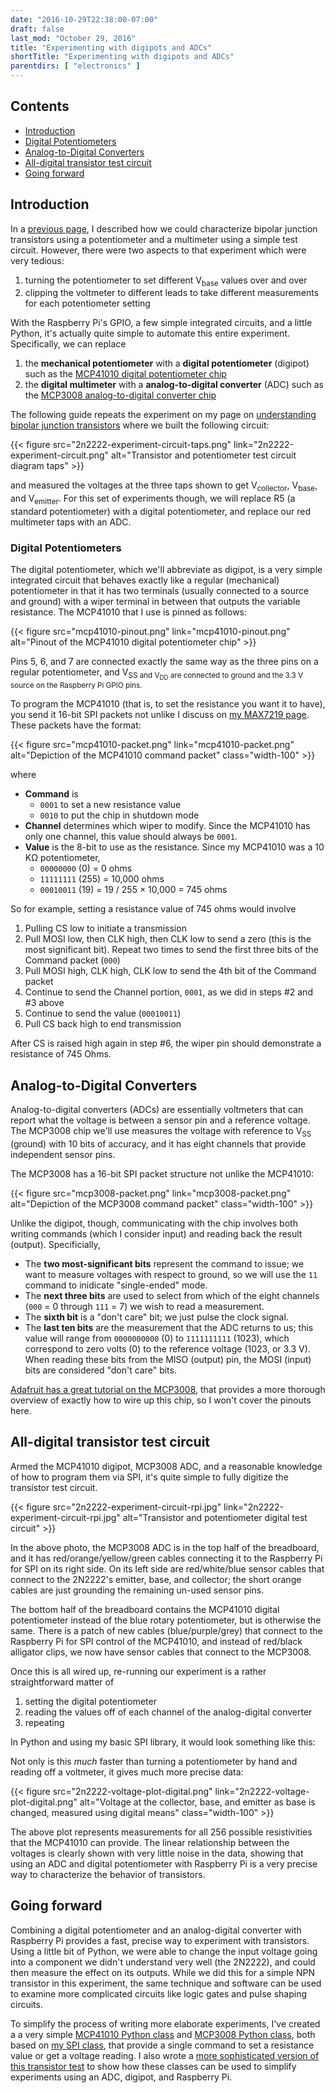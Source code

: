 ```yaml
---
date: "2016-10-29T22:38:00-07:00"
draft: false
last_mod: "October 29, 2016"
title: "Experimenting with digipots and ADCs"
shortTitle: "Experimenting with digipots and ADCs"
parentdirs: [ "electronics" ]
---
```


## Contents

- [Introduction](#introduction)
- [Digital Potentiometers](#digital-potentiometers)
- [Analog-to-Digital Converters](#analog-to-digital-converters)
- [All-digital transistor test circuit](#all-digital-transistor-test-circuit)
- [Going forward](#going-forward)

## Introduction

In a [previous page][my bjt page], I described how we could characterize
bipolar junction transistors using a potentiometer and a multimeter using a
simple test circuit.  However, there were two aspects to that experiment which
were very tedious: 

1. turning the potentiometer to set different V<sub>base</sub> values over and
   over
2. clipping the voltmeter to different leads to take different measurements for
   each potentiometer setting

With the Raspberry Pi's GPIO, a few simple integrated circuits, and a little
Python, it's actually quite simple to automate this entire experiment.
Specifically, we can replace

1. the **mechanical potentiometer** with a **digital potentiometer** (digipot)
   such as the [MCP41010 digital potentiometer chip][]
2. the **digital multimeter** with a **analog-to-digital converter** (ADC)
   such as the [MCP3008 analog-to-digital converter chip][]

The following guide repeats the experiment on my page on [understanding bipolar
junction transistors][my bjt page] where we built the following circuit:

<div class="shortcode">
{{< figure src="2n2222-experiment-circuit-taps.png" link="2n2222-experiment-circuit.png" alt="Transistor and potentiometer test circuit diagram taps" >}}
</div>

and measured the voltages at the three taps shown to get V<sub>collector</sub>,
V<sub>base</sub>, and V<sub>emitter</sub>.  For this set of experiments though,
we will replace R5 (a standard potentiometer) with a digital potentiometer, and
replace our red multimeter taps with an ADC.

### Digital Potentiometers

The digital potentiometer, which we'll abbreviate as digipot, is a very simple
integrated circuit that behaves exactly like a regular (mechanical)
potentiometer in that it has two terminals (usually connected to a source and
ground) with a wiper terminal in between that outputs the variable resistance.
The MCP41010 that I use is pinned as follows:

<div class="shortcode">
{{< figure src="mcp41010-pinout.png" link="mcp41010-pinout.png" alt="Pinout of the MCP41010 digital potentiometer chip" >}}
</div>

Pins 5, 6, and 7 are connected exactly the same way as the three pins on a
regular potentiometer, and V<sub>SS</dub> and V<sub>DD</sub> are connected to
ground and the 3.3 V source on the Raspberry Pi GPIO pins.

To program the MCP41010 (that is, to set the resistance you want it to have),
you send it 16-bit SPI packets not unlike I discuss on [my MAX7219 page][].
These packets have the format:

<div class="shortcode">
{{< figure src="mcp41010-packet.png" link="mcp41010-packet.png" alt="Depiction of the MCP41010 command packet" class="width-100" >}}
</div>

where

- **Command** is
    - `0001` to set a new resistance value
    - `0010` to put the chip in shutdown mode
- **Channel** determines which wiper to modify.  Since the MCP41010 has only one
  channel, this value should always be `0001`.
- **Value** is the 8-bit to use as the resistance.  Since my MCP41010 was a 10
  K&Omega; potentiometer,
    - `00000000` (0) = 0 ohms
    - `11111111` (255) = 10,000 ohms
    - `00010011` (19) = 19 / 255 &#215; 10,000 = 745 ohms

So for example, setting a resistance value of 745 ohms would involve

1. Pulling CS low to initiate a transmission
2. Pull MOSI low, then CLK high, then CLK low to send a zero (this is the most
   significant bit).  Repeat two times to send the first three bits of the
   Command packet (`000`)
3. Pull MOSI high, CLK high, CLK low to send the 4th bit of the Command packet
4. Continue to send the Channel portion, `0001`, as we did in steps #2 and #3
   above
5. Continue to send the value (`00010011`)
6. Pull CS back high to end transmission

After CS is raised high again in step #6, the wiper pin should demonstrate a
resistance of 745 Ohms.

## Analog-to-Digital Converters

Analog-to-digital converters (ADCs) are essentially voltmeters that can report
what the voltage is between a sensor pin and a reference voltage.  The MCP3008
chip we'll use measures the voltage with reference to V<sub>SS</sub> (ground)
with 10 bits of accuracy, and it has eight channels that provide independent
sensor pins.

The MCP3008 has a 16-bit SPI packet structure not unlike the MCP41010:

<div class="shortcode">
{{< figure src="mcp3008-packet.png" link="mcp3008-packet.png" alt="Depiction of the MCP3008 command packet" class="width-100" >}}
</div>

Unlike the digipot, though, communicating with the chip involves both writing
commands (which I consider input) and reading back the result (output).
Specificially,

- The **two most-significant bits** represent the command to issue; we want to
  measure voltages with respect to ground, so we will use the `11` command to
  inidicate "single-ended" mode.
- The **next three bits** are used to select from which of the eight channels
  (`000` = 0 through `111` = 7) we wish to read a measurement.
- The **sixth bit** is a "don't care" bit; we just pulse the clock signal.
- The **last ten bits** are the measurement that the ADC returns to us; this
  value will range from `0000000000` (0) to `1111111111` (1023), which
  correspond to zero volts (0) to the reference voltage (1023, or 3.3 V).  When
  reading these bits from the MISO (output) pin, the MOSI (input) bits are
  considered "don't care" bits.

[Adafruit has a great tutorial on the MCP3008][Adafruit MCP3008 tutorial],
that provides a more thorough overview of exactly how to wire up this chip, so
I won't cover the pinouts here.

## All-digital transistor test circuit

Armed the MCP41010 digipot, MCP3008 ADC, and a reasonable knowledge of how to
program them via SPI, it's quite simple to fully digitize the transistor test
circuit.

<div class="shortcode">
{{< figure src="2n2222-experiment-circuit-rpi.jpg" link="2n2222-experiment-circuit-rpi.jpg" alt="Transistor and potentiometer digital test circuit" >}}
</div>

In the above photo, the MCP3008 ADC is in the top half of the breadboard, and
it has red/orange/yellow/green cables connecting it to the Raspberry Pi for
SPI on its right side.  On its left side are red/white/blue sensor cables that
connect to the 2N2222's emitter, base, and collector; the short orange cables
are just grounding the remaining un-used sensor pins.

The bottom half of the breadboard contains the MCP41010 digital potentiometer
instead of the blue rotary potentiometer, but is otherwise the same.  There is
a patch of new cables (blue/purple/grey) that connect to the Raspberry Pi for
SPI control of the MCP41010, and instead of red/black alligator clips, we now
have sensor cables that connect to the MCP3008.

Once this is all wired up, re-running our experiment is a rather straightforward
matter of

1. setting the digital potentiometer
2. reading the values off of each channel of the analog-digital converter
3. repeating

In Python and using my basic SPI library, it would look something like this:

<script src="https://gist.github.com/glennklockwood/15a2740cf5a83e1e281c278fa8128c2e.js"></script>

Not only is this _much_ faster than turning a potentiometer by hand and reading
off a voltmeter, it gives much more precise data:

<div class="shortcode">
{{< figure src="2n2222-voltage-plot-digital.png" link="2n2222-voltage-plot-digital.png" alt="Voltage at the collector, base, and emitter as base is changed, measured using digital means"  class="width-100" >}}
</div>

The above plot represents measurements for all 256 possible resistivities that
the MCP41010 can provide.  The linear relationship between the voltages is
clearly shown with very little noise in the data, showing that using an ADC and
digital potentiometer with Raspberry Pi is a very precise way to characterize
the behavior of transistors.

## Going forward

Combining a digital potentiometer and an analog-digital converter with Raspberry
Pi provides a fast, precise way to experiment with transistors.  Using a little
bit of Python, we were able to change the input voltage going into a component
we didn't understand very well (the 2N2222), and could then measure the effect
on its outputs.  While we did this for a simple NPN transistor in this
experiment, the same technique and software can be used to examine more
complicated circuits like logic gates and pulse shaping circuits.

To simplify the process of writing more elaborate experiments, I've created a
a very simple [MCP41010 Python class][] and [MCP3008 Python class][], both based
on [my SPI class][], that provide a single command to set a resistance value or
get a voltage reading.  I also wrote a [more sophisticated version of this
transistor test][transistor_experiment.py] to show how these classes can 
be used to simplify experiments using an ADC, digipot, and Raspberry Pi.

[my bjt page]: bipolar-junction-transistors.html
[MCP41010 digital potentiometer chip]: http://www.microchip.com/wwwproducts/en/en010494
[MCP3008 analog-to-digital converter chip]: https://www.adafruit.com/product/856
[Adafruit MCP3008 tutorial]: https://learn.adafruit.com/reading-a-analog-in-and-controlling-audio-volume-with-the-raspberry-pi/connecting-the-cobbler-to-a-mcp3008
[my MAX7219 page]: max7219.html#communicating-with-max7219cng-via-spi
[MCP41010 Python class]: https://github.com/glennklockwood/raspberrypi/blob/d5666c408a35a98eea373b32ef166d1acb4909c6/spi/mcp41010.py
[MCP3008 Python class]: https://github.com/glennklockwood/raspberrypi/blob/d5666c408a35a98eea373b32ef166d1acb4909c6/spi/mcp3008.py
[my SPI class]: https://github.com/glennklockwood/raspberrypi/blob/d5666c408a35a98eea373b32ef166d1acb4909c6/spi/spi.py
[transistor_experiment.py]: https://github.com/glennklockwood/raspberrypi/blob/aea32c162cbb37d0a413b328077bfdddf789c408/transistor_experiment.py
